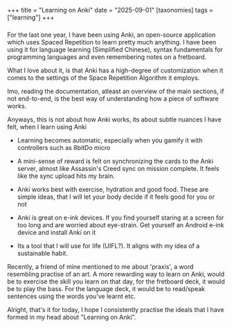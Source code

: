 +++
title = "Learning on Anki"
date = "2025-09-01"
[taxonomies]
tags = ["learning"]
+++

###

For the last one year, I have been using Anki, an open-source application which uses Spaced Repetition to learn pretty much anything. I have been using it for language learning (Simplified Chinese), syntax fundamentals for programming languages and even remembering notes on a fretboard.

What I love about it, is that Anki has a high-degree of customization when it comes to the settings of the Space Repetition Algorithm it employs. 

Imo, reading the documentation, atleast an overview of the main sections, if not end-to-end, is the best way of understanding how a piece of software works.

Anyways, this is not about how Anki works, its about subtle nuances I have felt, when I learn using Anki

- Learning becomes automatic, especially when you gamify it with controllers such as 8bitDo micro

- A mini-sense of reward is felt on synchronizing the cards to the Anki server, almost like Assassin's Creed sync on mission complete. It feels like the sync upload hits my brain.

- Anki works best with exercise, hydration and good food. These are simple ideas, that I will let your body decide if it feels good for you or not

- Anki is great on e-ink devices. If you find yourself staring at a screen for too long and are worried about eye-strain. Get yourself an Android e-ink device and install Anki on it

- Its a tool that I will use for life (UIFL?). It aligns with my idea of a sustainable habit.

Recently, a friend of mine mentioned to me about 'praxis', a word resembling practise of an art. A more rewarding way to learn on Anki, would be to exercise the skill you learn on that day, for the fretboard deck, it would be to play the bass. For the language deck, it would be to read/speak sentences using the words you've learnt etc.

Alright, that's it for today, I hope I consistently practise the ideals that I have formed in my head about "Learning on Anki".